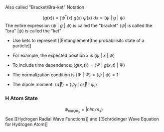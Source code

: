 Also called "Bracket/Bra-ket" Notation

$$
\langle g(x) \rangle = \int \psi^*(x)\ g(x) \ \psi(x)\ dx = \langle \psi\ | \ g\ |\ \psi \rangle
$$
The entire expression $\langle \psi\ | \ g\ |\ \psi \rangle$ is called the "bracket"
 $\langle \psi|$ is called the "bra"
 $| \psi \rangle$ is called the "ket"
 * Use kets to represent [[Entanglement|the probabilisitc state of a particle]]

* For example, the expected position $x$ is $\langle \psi\ | \ x\ |\ \psi \rangle$
* To include time dependence: $\langle g(x, t) \rangle = \langle \Psi\ | \ g(x, t)\ |\ \Psi \rangle$
* The normalization condition is $\langle \Psi\ |\ \Psi \rangle = \langle \psi\ |\ \psi \rangle = 1$
* The dipole moment: $\langle \vec{d}\rangle = \langle \psi_{f} \ | \ e \vec{r} \ |\ \psi_{i} \rangle$

### H Atom State
$$
\psi_{nlm_{l}m_{s}} = |nlm_{l}m_{s}\rangle
$$
See [[Hydrogen Radial Wave Functions]] and [[Schrödinger Wave Equation for Hydrogen Atom]]

